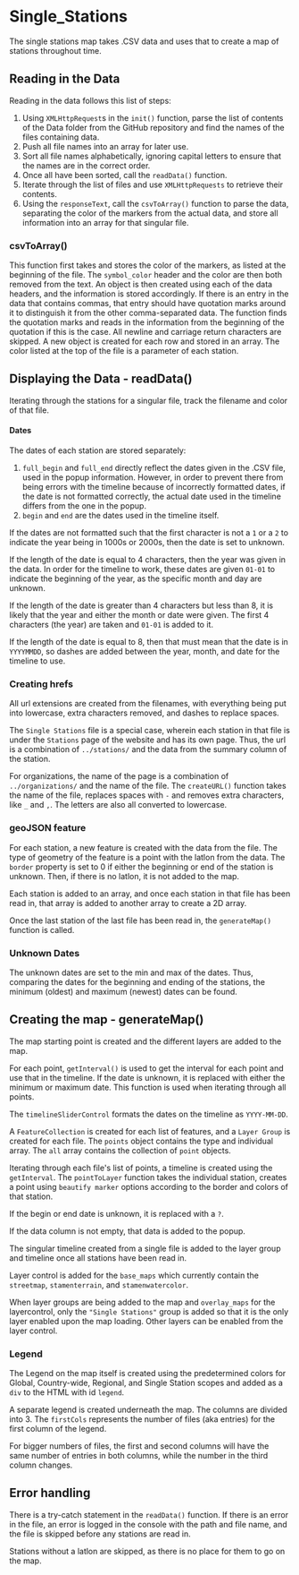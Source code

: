 # Single_Stations

The single stations map takes .CSV data and uses that to create a map of stations throughout time. 

## Reading in the Data

Reading in the data follows this list of steps:
1. Using `XMLHttpRequest`s in the `init()` function, parse the list of contents of the Data folder from the GitHub repository and find the names of the files containing data.
2. Push all file names into an array for later use.
3. Sort all file names alphabetically, ignoring capital letters to ensure that the names are in the correct order.
4. Once all have been sorted, call the `readData()` function.
5. Iterate through the list of files and use `XMLHttpRequests` to retrieve their contents. 
6. Using the `responseText`, call the `csvToArray()` function to parse the data, separating the color of the markers from the actual data, and store all information into an array for that singular file.

### csvToArray()

This function first takes and stores the color of the markers, as listed at the beginning of the file. The `symbol_color` header and the color are then both removed from the text. An object is then created using each of the data headers, and the information is stored accordingly. If there is an entry in the data that contains commas, that entry should have quotation marks around it to distinguish it from the other comma-separated data. The function finds the quotation marks and reads in the information from the beginning of the quotation if this is the case. All newline and carriage return characters are skipped. A new object is created for each row and stored in an array. The color listed at the top of the file is a parameter of each station. 

## Displaying the Data - readData()
Iterating through the stations for a singular file, track the filename and color of that file. 

#### Dates
The dates of each station are stored separately:
1. `full_begin` and `full_end` directly reflect the dates given in the .CSV file, used in the popup information. However, in order to prevent there from being errors with the timeline because of incorrectly formatted dates, if the date is not formatted correctly, the actual date used in the timeline differs from the one in the popup.
2. `begin` and `end` are the dates used in the timeline itself. 

If the dates are not formatted such that the first character is not a `1` or a `2` to indicate the year being in 1000s or 2000s, then the date is set to unknown.

If the length of the date is equal to 4 characters, then the year was given in the data. In order for the timeline to work, these dates are given `01-01` to indicate the beginning of the year, as the specific month and day are unknown. 

If the length of the date is greater than 4 characters but less than 8, it is likely that the year and either the month or date were given. The first 4 characters (the year) are taken and `01-01` is added to it.

If the length of the date is equal to 8, then that must mean that the date is in `YYYYMMDD`, so dashes are added between the year, month, and date for the timeline to use.

### Creating hrefs
All url extensions are created from the filenames, with everything being put into lowercase, extra characters removed, and dashes to replace spaces.

The `Single Stations` file is a special case, wherein each station in that file is under the `Stations` page of the website and has its own page. Thus, the url is a combination of `../stations/` and the data from the summary column of the station.

For organizations, the name of the page is a combination of `../organizations/` and the name of the file. The `createURL()` function takes the name of the file, replaces spaces with `-` and removes extra characters, like `_` and `,`. The letters are also all converted to lowercase.

### geoJSON feature
For each station, a new feature is created with the data from the file. The type of geometry of the feature is a point with the latlon from the data. The `border` property is set to 0 if either the beginning or end of the station is unknown. Then, if there is no latlon, it is not added to the map.

Each station is added to an array, and once each station in that file has been read in, that array is added to another array to create a 2D array.

Once the last station of the last file has been read in, the `generateMap()` function is called.

### Unknown Dates
The unknown dates are set to the min and max of the dates. Thus, comparing the dates for the beginning and ending of the stations, the minimum (oldest) and maximum (newest) dates can be found.


## Creating the map - generateMap()
The map starting point is created and the different layers are added to the map. 

For each point, `getInterval()` is used to get the interval for each point and use that in the timeline. If the date is unknown, it is replaced with either the minimum or maximum date. This function is used when iterating through all points.

The `timelineSliderControl` formats the dates on the timeline as `YYYY-MM-DD`. 

A `FeatureCollection` is created for each list of features, and a `Layer Group` is created for each file. The `points` object contains the type and individual array. The `all` array contains the collection of `point` objects.

Iterating through each file's list of points, a timeline is created using the `getInterval`. The `pointToLayer` function takes the individual station, creates a point using `beautify marker` options according to the border and colors of that station.

If the begin or end date is unknown, it is replaced with a `?`.

If the data column is not empty, that data is added to the popup.

The singular timeline created from a single file is added to the layer group and timeline once all stations have been read in.

Layer control is added for the `base_maps` which currently contain the `streetmap`, `stamenterrain`, and `stamenwatercolor`. 

When layer groups are being added to the map and `overlay_maps` for the layercontrol, only the `"Single Stations"` group is added so that it is the only layer enabled upon the map loading. Other layers can be enabled from the layer control.

### Legend
The Legend on the map itself is created using the predetermined colors for Global, Country-wide, Regional, and Single Station scopes and added as a `div` to the HTML with id `legend`.

A separate legend is created underneath the map. The columns are divided into 3. The `firstCols` represents the number of files (aka entries) for the first column of the legend. 

For bigger numbers of files, the first and second columns will have the same number of entries in both columns, while the number in the third column changes.

## Error handling
There is a try-catch statement in the `readData()` function. If there is an error in the file, an error is logged in the console with the path and file name, and the file is skipped before any stations are read in.

Stations without a latlon are skipped, as there is no place for them to go on the map.
